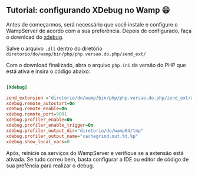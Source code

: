 ## Tutorial: configurando XDebug no Wamp :smiley:

Antes de começarmos, será necessário que você instale e configure o WampServer de acordo com a sua preferência.
Depois de configurado, faça o download do [xdebug](https://xdebug.org/download.php).

Salve o arquivo `.dll` dentro do diretório `diretorio/do/wamp/bin/php/php.versao.do.php/zend_ext/`

Com o download finalizado, abra o arquivo `php.ini` da versão do PHP que está ativa e insira o código abaixo:

```ini

[Xdebug]

zend_extension ="diretorio/do/wamp/bin/php/php.versao.do.php/zend_ext/arquivo_do_xdebug.dll"
xdebug.remote_autostart=On
xdebug.remote_enable=On
xdebug.remote_port=9001
xdebug.profiler_enable=On
xdebug.profiler_enable_trigger=On
xdebug.profiler_output_dir="diretorio/do/wamp64/tmp"
xdebug.profiler_output_name="cachegrind.out.%t.%p"
xdebug.show_local_vars=0
```

Após, reinicie os serviços do WampServer e verifique se a extensão está ativada.
Se tudo correu bem, basta configurar a IDE ou editor de código de sua prefência para realizar o debug.
